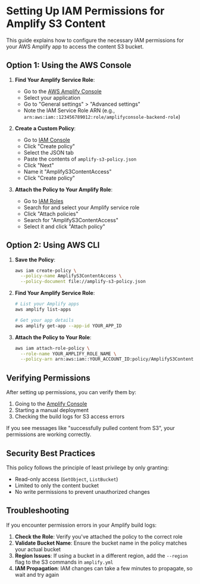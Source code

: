 # Setting Up IAM Permissions for Amplify S3 Content

This guide explains how to configure the necessary IAM permissions for your AWS Amplify app to access the content S3 bucket.

## Option 1: Using the AWS Console

1. **Find Your Amplify Service Role**:

   - Go to the [AWS Amplify Console](https://console.aws.amazon.com/amplify/home)
   - Select your application
   - Go to "General settings" > "Advanced settings"
   - Note the IAM Service Role ARN (e.g., `arn:aws:iam::123456789012:role/amplifyconsole-backend-role`)

2. **Create a Custom Policy**:

   - Go to [IAM Console](https://console.aws.amazon.com/iam/home#/policies)
   - Click "Create policy"
   - Select the JSON tab
   - Paste the contents of `amplify-s3-policy.json`
   - Click "Next"
   - Name it "AmplifyS3ContentAccess"
   - Click "Create policy"

3. **Attach the Policy to Your Amplify Role**:
   - Go to [IAM Roles](https://console.aws.amazon.com/iam/home#/roles)
   - Search for and select your Amplify service role
   - Click "Attach policies"
   - Search for "AmplifyS3ContentAccess"
   - Select it and click "Attach policy"

## Option 2: Using AWS CLI

1. **Save the Policy**:

   ```bash
   aws iam create-policy \
     --policy-name AmplifyS3ContentAccess \
     --policy-document file://amplify-s3-policy.json
   ```

2. **Find Your Amplify Service Role**:

   ```bash
   # List your Amplify apps
   aws amplify list-apps

   # Get your app details
   aws amplify get-app --app-id YOUR_APP_ID
   ```

3. **Attach the Policy to Your Role**:
   ```bash
   aws iam attach-role-policy \
     --role-name YOUR_AMPLIFY_ROLE_NAME \
     --policy-arn arn:aws:iam::YOUR_ACCOUNT_ID:policy/AmplifyS3ContentAccess
   ```

## Verifying Permissions

After setting up permissions, you can verify them by:

1. Going to the [Amplify Console](https://console.aws.amazon.com/amplify/home)
2. Starting a manual deployment
3. Checking the build logs for S3 access errors

If you see messages like "successfully pulled content from S3", your permissions are working correctly.

## Security Best Practices

This policy follows the principle of least privilege by only granting:

- Read-only access (`GetObject`, `ListBucket`)
- Limited to only the content bucket
- No write permissions to prevent unauthorized changes

## Troubleshooting

If you encounter permission errors in your Amplify build logs:

1. **Check the Role**: Verify you've attached the policy to the correct role
2. **Validate Bucket Name**: Ensure the bucket name in the policy matches your actual bucket
3. **Region Issues**: If using a bucket in a different region, add the `--region` flag to the S3 commands in `amplify.yml`
4. **IAM Propagation**: IAM changes can take a few minutes to propagate, so wait and try again
